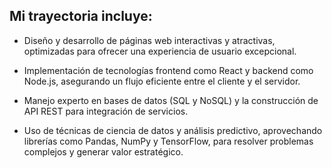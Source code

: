 ## Mi trayectoria incluye:

- Diseño y desarrollo de páginas web interactivas 
y atractivas, optimizadas para ofrecer una experiencia 
de usuario excepcional.

- Implementación de tecnologías frontend como React y backend 
como Node.js, asegurando un flujo eficiente entre el cliente 
y el servidor.

- Manejo experto en bases de datos (SQL y NoSQL) y la construcción 
de API REST para integración de servicios.

- Uso de técnicas de ciencia de datos y análisis predictivo, 
aprovechando librerías como Pandas, NumPy y TensorFlow, 
para resolver problemas complejos y generar valor estratégico.